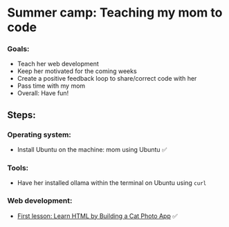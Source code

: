 # Summer camp: Teaching my mom to code

### **Goals:**

- Teach her web development
- Keep her motivated for the coming weeks
- Create a positive feedback loop to share/correct code with her
- Pass time with my mom
- Overall: Have fun!

## Steps:

### Operating system:
- Install Ubuntu on the machine: mom using Ubuntu :white_check_mark:

### Tools:
- Have her installed ollama within the terminal on Ubuntu using ```curl```

### Web development:
- [First lesson: Learn HTML by Building a Cat Photo App](https://www.freecodecamp.org/learn/2022/responsive-web-design/) :white_check_mark:
